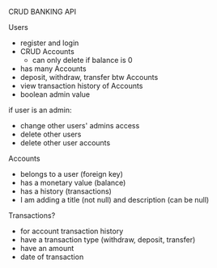 CRUD BANKING API

Users
- register and login
- CRUD Accounts
  - can only delete if balance is 0
- has many Accounts
- deposit, withdraw, transfer btw Accounts
- view transaction history of Accounts
- boolean admin value 

if user is an admin:
- change other users' admins access
- delete other users
- delete other user accounts

Accounts
- belongs to a user (foreign key)
- has a monetary value (balance)
- has a history (transactions)
- I am adding a title (not null) and description (can be null)

Transactions?
- for account transaction history
- have a transaction type (withdraw, deposit, transfer)
- have an amount
- date of transaction



